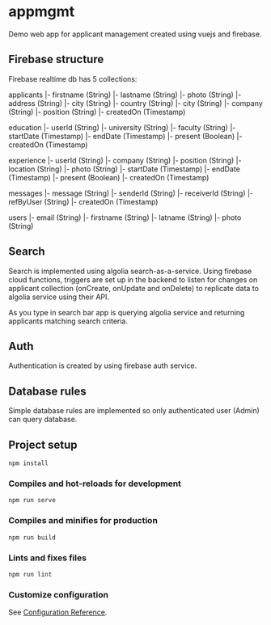 # appmgmt
Demo web app for applicant management created using vuejs and firebase.

## Firebase structure
Firebase realtime db has 5 collections:

applicants
|- firstname (String)
|- lastname (String)
|- photo (String)
|- address (String)
|- city (String)
|- country (String)
|- city (String)
|- company (String)
|- position (String)
|- createdOn (Timestamp)

education
|- userId (String)
|- university (String)
|- faculty (String)
|- startDate (Timestamp)
|- endDate (Timestamp)
|- present (Boolean)
|- createdOn (Timestamp)

experience
|- userId (String)
|- company (String)
|- position (String)
|- location (String)
|- photo (String)
|- startDate (Timestamp)
|- endDate (Timestamp)
|- present (Boolean)
|- createdOn (Timestamp)

messages
|- message (String)
|- senderId (String)
|- receiverId (String)
|- refByUser (String)
|- createdOn (Timestamp)

users
|- email (String)
|- firstname (String)
|- latname (String)
|- photo (String)

## Search 
Search is implemented using algolia search-as-a-service. Using firebase cloud functions, triggers are set up in the backend to listen for changes on applicant collection (onCreate, onUpdate and onDelete) to replicate data to algolia service using their API. 

As you type in search bar app is querying algolia service and returning applicants matching search criteria.

## Auth 
Authentication is created by using firebase auth service.

## Database rules
Simple database rules are implemented so only authenticated user (Admin) can query database.

## Project setup
```
npm install
```

### Compiles and hot-reloads for development
```
npm run serve
```

### Compiles and minifies for production
```
npm run build
```

### Lints and fixes files
```
npm run lint
```

### Customize configuration
See [Configuration Reference](https://cli.vuejs.org/config/).
